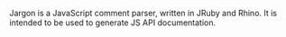 Jargon is a JavaScript comment parser, written in JRuby and Rhino. It is
intended to be used to generate JS API documentation.

